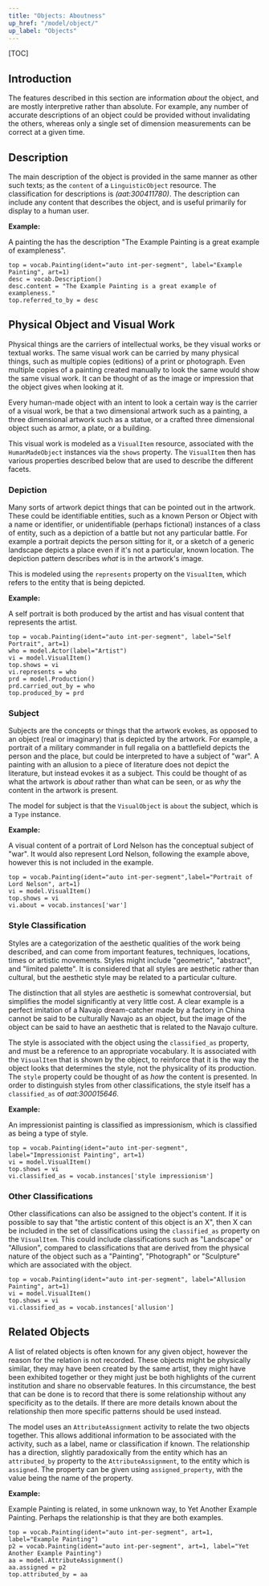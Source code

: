 ```yaml
---
title: "Objects: Aboutness"
up_href: "/model/object/"
up_label: "Objects"
---
```


[TOC]

## Introduction

The features described in this section are information _about_ the object, and are mostly interpretive rather than absolute.  For example, any number of accurate descriptions of an object could be provided without invalidating the others, whereas only a single set of dimension measurements can be correct at a given time.

## Description

The main description of the object is provided in the same manner as other such texts; as the `content` of a `LinguisticObject` resource.  The classification for descriptions is _(aat:300411780)_.  The description can include any content that describes the object, and is useful primarily for display to a human user.

__Example:__

A painting the has the description "The Example Painting is a great example of exampleness".

```crom
top = vocab.Painting(ident="auto int-per-segment", label="Example Painting", art=1)
desc = vocab.Description()
desc.content = "The Example Painting is a great example of exampleness."
top.referred_to_by = desc
```

## Physical Object and Visual Work

Physical things are the carriers of intellectual works, be they visual works or textual works. The same visual work can be carried by many physical things, such as multiple copies (editions) of a print or photograph. Even multiple copies of a painting created manually to look the same would show the same visual work.  It can be thought of as the image or impression that the object gives when looking at it. 

Every human-made object with an intent to look a certain way is the carrier of a visual work, be that a two dimensional artwork such as a painting, a three dimensional artwork such as a statue, or a crafted three dimensional object such as armor, a plate, or a building.

This visual work is modeled as a `VisualItem` resource, associated with the `HumanMadeObject` instances via the `shows` property. The `VisualItem` then has various properties described below that are used to describe the different facets.

### Depiction

Many sorts of artwork depict things that can be pointed out in the artwork. These could be identifiable entities, such as a known Person or Object with a name or identifier, or unidentifiable (perhaps fictional) instances of a class of entity, such as a depiction of a battle but not any particular battle.  For example a portrait depicts the person sitting for it, or a sketch of a generic landscape depicts a place even if it's not a particular, known location. The depiction pattern describes _what_ is in the artwork's image.

This is modeled using the `represents` property on the `VisualItem`, which refers to the entity that is being depicted.
 
__Example:__

A self portrait is both produced by the artist and has visual content that represents the artist.

```crom
top = vocab.Painting(ident="auto int-per-segment", label="Self Portrait", art=1)
who = model.Actor(label="Artist")
vi = model.VisualItem()
top.shows = vi
vi.represents = who 
prd = model.Production()
prd.carried_out_by = who
top.produced_by = prd
```

### Subject

Subjects are the concepts or things that the artwork evokes, as opposed to an object (real or imaginary) that is depicted by the artwork.  For example, a portrait of a military commander in full regalia on a battlefield depicts the person and the place, but could be interpreted to have a subject of "war". A painting with an allusion to a piece of literature does not depict the literature, but instead evokes it as a subject. This could be thought of as what the artwork is _about_ rather than what can be seen, or as _why_ the content in the artwork is present.

The model for subject is that the `VisualObject` is `about` the subject, which is a `Type` instance.

__Example:__

A visual content of a portrait of Lord Nelson has the conceptual subject of "war". It would also represent Lord Nelson, following the example above, however this is not included in the example.

```crom
top = vocab.Painting(ident="auto int-per-segment",label="Portrait of Lord Nelson", art=1)
vi = model.VisualItem()
top.shows = vi
vi.about = vocab.instances['war']
```


### Style Classification

Styles are a categorization of the aesthetic qualities of the work being described, and can come from important features, techniques, locations, times or artistic movements.  Styles might include "geometric", "abstract", and "limited palette". It is considered that all styles are aesthetic rather than cultural, but the aesthetic style may be related to a particular culture. 

The distinction that all styles are aesthetic is somewhat controversial, but simplifies the model significantly at very little cost. A clear example is a perfect imitation of a Navajo dream-catcher made by a factory in China cannot be said to be culturally Navajo as an object, but the image of the object can be said to have an aesthetic that is related to the Navajo culture.

The style is associated with the object using the `classified_as` property, and must be a reference to an appropriate vocabulary. It is associated with the `VisualItem` that is shown by the object, to reinforce that it is the way the object looks that determines the style, not the physicality of its production.  The `style` property could be thought of as _how_ the content is presented.  In order to distinguish styles from other classifications, the style itself has a `classified_as` of _aat:300015646_.

__Example:__

An impressionist painting is classified as impressionism, which is classified as being a type of style.

```crom
top = vocab.Painting(ident="auto int-per-segment", label="Impressionist Painting", art=1)
vi = model.VisualItem()
top.shows = vi
vi.classified_as = vocab.instances['style impressionism']
```

### Other Classifications

Other classifications can also be assigned to the object's content. If it is possible to say that "the artistic content of this object is an X", then X can be included in the set of classifications using the `classified_as` property on the `VisualItem`.  This could include classifications such as "Landscape" or "Allusion", compared to classifications that are derived from the physical nature of the object such as a "Painting", "Photograph" or "Sculpture" which are associated with the object.  

```crom
top = vocab.Painting(ident="auto int-per-segment", label="Allusion Painting", art=1)
vi = model.VisualItem()
top.shows = vi
vi.classified_as = vocab.instances['allusion']
```

## Related Objects

A list of related objects is often known for any given object, however the reason for the relation is not recorded. These objects might be physically similar, they may have been created by the same artist, they might have been exhibited together or they might just be both highlights of the current institution and share no observable features. In this circumstance, the best that can be done is to record that there is some relationship without any specificity as to the details.  If there are more details known about the relationship then more specific patterns should be used instead.

The model uses an `AttributeAssignment` activity to relate the two objects together. This allows additional information to be associated with the activity, such as a label, name or classification if known.  The relationship has a direction, slightly paradoxically from the entity which has an `attributed_by` property to the `AttributeAssignment`, to the entity which is `assigned`. The property can be given using `assigned_property`, with the value being the name of the property.


__Example:__

Example Painting is related, in some unknown way, to Yet Another Example Painting. Perhaps the relationship is that they are both examples.

```crom
top = vocab.Painting(ident="auto int-per-segment", art=1, label="Example Painting")
p2 = vocab.Painting(ident="auto int-per-segment", art=1, label="Yet Another Example Painting")
aa = model.AttributeAssignment()
aa.assigned = p2
top.attributed_by = aa
```
